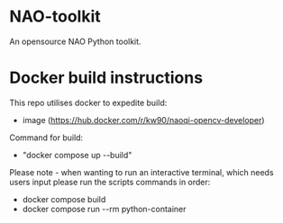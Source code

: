 # NAO-toolkit
An opensource NAO Python toolkit.

# Docker build instructions
This repo utilises docker to expedite build:
-   image (https://hub.docker.com/r/kw90/naoqi-opencv-developer) 

Command for build:
  - "docker compose up --build"

Please note - when wanting to run an interactive terminal, which needs users input please run the scripts commands in order:
- docker compose build
- docker compose run --rm python-container 
